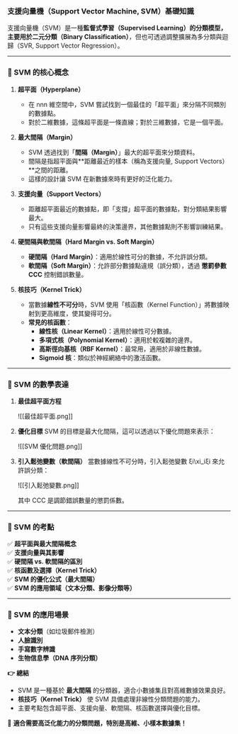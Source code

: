 ### **支援向量機（Support Vector Machine, SVM）基礎知識**

支援向量機（SVM）是一種**監督式學習（Supervised Learning）**的分類模型，主要用於**二元分類（Binary Classification）**，但也可透過調整擴展為多分類與迴歸（SVR, Support Vector Regression）。

---

### **🔹 SVM 的核心概念**

1. **超平面（Hyperplane）**
    
    - 在 nnn 維空間中，SVM 嘗試找到一個最佳的「超平面」來分隔不同類別的數據點。
    - 對於二維數據，這條超平面是一條直線；對於三維數據，它是一個平面。
2. **最大間隔（Margin）**
    
    - SVM 透過找到「**間隔（Margin）**」最大的超平面來分類資料。
    - 間隔是指超平面與**距離最近的樣本（稱為支援向量, Support Vectors）**之間的距離。
    - 這樣的設計讓 SVM 在新數據來時有更好的泛化能力。
3. **支援向量（Support Vectors）**
    
    - 距離超平面最近的數據點，即「支撐」超平面的數據點，對分類結果影響最大。
    - 只有這些支援向量影響最終的決策邊界，其他數據點則不影響訓練結果。
4. **硬間隔與軟間隔（Hard Margin vs. Soft Margin）**
    
    - **硬間隔（Hard Margin）**：適用於線性可分的數據，不允許誤分類。
    - **軟間隔（Soft Margin）**：允許部分數據點違規（誤分類），透過 **懲罰參數 CCC** 控制錯誤數量。
5. **核技巧（Kernel Trick）**
    
    - 當數據**線性不可分**時，SVM 使用「核函數（Kernel Function）」將數據映射到更高維度，使其變得可分。
    - **常見的核函數**：
        - **線性核（Linear Kernel）**：適用於線性可分數據。
        - **多項式核（Polynomial Kernel）**：適用於較複雜的邊界。
        - **高斯徑向基核（RBF Kernel）**：最常用，適用於非線性數據。
        - **Sigmoid 核**：類似於神經網絡中的激活函數。

---

### **📌 SVM 的數學表達**

1. **最佳超平面方程**
    
    ![[最佳超平面.png]]
2. **優化目標** SVM 的目標是最大化間隔，這可以透過以下優化問題來表示：
    
    ![[SVM 優化問題.png]]
3. **引入鬆弛變數（軟間隔）** 當數據線性不可分時，引入鬆弛變數 ξi\xi_iξi​ 來允許誤分類：
    
    ![[引入鬆弛變數.png]]
    
    其中 CCC 是調節錯誤數量的懲罰係數。
    

---

### **📌 SVM 的考點**

✅ **超平面與最大間隔概念**  
✅ **支援向量與其影響**  
✅ **硬間隔 vs. 軟間隔的區別**  
✅ **核函數及選擇（Kernel Trick）**  
✅ **SVM 的優化公式（最大間隔）**  
✅ **SVM 的應用領域（文本分類、影像分類等）**

---

### **📌 SVM 的應用場景**

- **文本分類**（如垃圾郵件檢測）
- **人臉識別**
- **手寫數字辨識**
- **生物信息學（DNA 序列分類）**

**👉 總結**

- SVM 是一種基於 **最大間隔** 的分類器，適合小數據集且對高維數據效果良好。
- **核技巧（Kernel Trick）** 使 SVM 具備處理非線性分類問題的能力。
- 主要考點包含超平面、支援向量、軟間隔、核函數選擇與優化目標。

🚀 **適合需要高泛化能力的分類問題，特別是高維、小樣本數據集！**